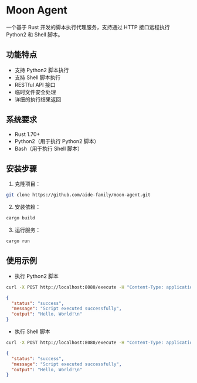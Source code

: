 # Moon Agent

一个基于 Rust 开发的脚本执行代理服务，支持通过 HTTP 接口远程执行 Python2 和 Shell 脚本。

## 功能特点

- 支持 Python2 脚本执行
- 支持 Shell 脚本执行
- RESTful API 接口
- 临时文件安全处理
- 详细的执行结果返回

## 系统要求

- Rust 1.70+
- Python2（用于执行 Python2 脚本）
- Bash（用于执行 Shell 脚本）
  
## 安装步骤

1. 克隆项目：

```bash
git clone https://github.com/aide-family/moon-agent.git
```

2. 安装依赖：

```bash
cargo build
```

3. 运行服务：

```bash
cargo run
```

## 使用示例

* 执行 Python2 脚本

```bash
curl -X POST http://localhost:8080/execute -H "Content-Type: application/json" -d '{"script_type": "python2", "content": "print(\"Hello, World!\")"}'
```

```json
{
  "status": "success",
  "message": "Script executed successfully",
  "output": "Hello, World!\n"
}
```

* 执行 Shell 脚本

```bash
curl -X POST http://localhost:8080/execute -H "Content-Type: application/json" -d '{"script_type": "shell", "content": "echo \"Hello, World!\" > /tmp/output.txt"}'
```

```json
{
  "status": "success",
  "message": "Script executed successfully",
  "output": "Hello, World!\n"
}
```

